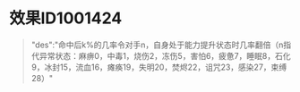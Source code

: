 # 效果ID1001424
> "des":"命中后k%的几率令对手n，自身处于能力提升状态时几率翻倍（n指代异常状态：麻痹0，中毒1，烧伤2，冻伤5，害怕6，疲惫7，睡眠8，石化9，冰封15，流血16，瘫痪19，失明20，焚烬22，诅咒23，感染27，束缚28）"

